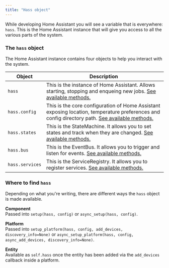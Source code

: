 ```yaml
---
title: "Hass object"
---
```


While developing Home Assistant you will see a variable that is everywhere: `hass`. This is the Home Assistant instance that will give you access to all the various parts of the system.

### The `hass` object

The Home Assistant instance contains four objects to help you interact with the system.

| Object | Description |
| ------ | ----------- |
| `hass` | This is the instance of Home Assistant. Allows starting, stopping and enqueing new jobs. [See available methods.](https://dev-docs.home-assistant.io/en/master/api/core.html#homeassistant.core.HomeAssistant)
| `hass.config` | This is the core configuration of Home Assistant exposing location, temperature preferences and config directory path. [See available methods.](https://dev-docs.home-assistant.io/en/master/api/core.html#homeassistant.core.Config)
| `hass.states` | This is the StateMachine. It allows you to set states and track when they are changed. [See available methods.](https://dev-docs.home-assistant.io/en/master/api/core.html#homeassistant.core.StateMachine) |
| `hass.bus` | This is the EventBus. It allows you to trigger and listen for events. [See available methods.](https://dev-docs.home-assistant.io/en/master/api/core.html#homeassistant.core.EventBus) |
| `hass.services` | This is the ServiceRegistry. It allows you to register services. [See available methods.](https://dev-docs.home-assistant.io/en/master/api/core.html#homeassistant.core.ServiceRegistry) |

### Where to find `hass`

Depending on what you're writing, there are different ways the `hass` object is made available.

**Component**<br />
Passed into `setup(hass, config)` or `async_setup(hass, config)`.

**Platform**<br />
Passed into `setup_platform(hass, config, add_devices, discovery_info=None)` or `async_setup_platform(hass, config, async_add_devices, discovery_info=None)`.

**Entity**<br />
Available as `self.hass` once the entity has been added via the `add_devices` callback inside a platform.
